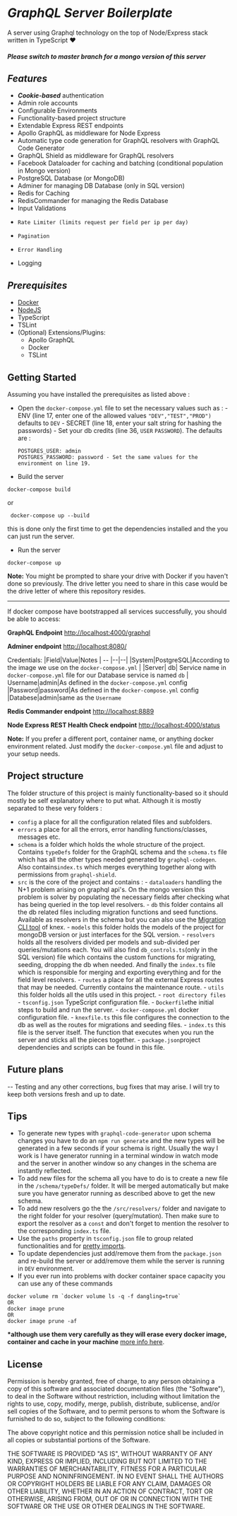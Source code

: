 # _GraphQL Server Boilerplate_

A server using Graphql technology on the top of Node/Express stack written in TypeScript ♥️

#### _Please switch to master branch for a mongo version of this server_

## _Features_

- **_Cookie-based_** authentication
- Admin role accounts
- Configurable Environments
- Functionality-based project structure
- Extendable Express REST endpoints
- Apollo GraphQL as middleware for Node Express
- Automatic type code generation for GraphQL resolvers with GraphQL Code Generator
- GraphQL Shield as middleware for GraphQL resolvers
- Facebook Dataloader for caching and batching (conditional population in Mongo version)
- PostgreSQL Database (or MongoDB)
- Adminer for managing DB Database (only in SQL version)
- Redis for Caching
- RedisCommander for managing the Redis Database
- Input Validations
-     Rate Limiter (limits request per field per ip per day)
-     Pagination
-     Error Handling
- Logging

## _Prerequisites_

- [Docker](https://www.docker.com/)
- [NodeJS](https://nodejs.org/)
- TypeScript
- TSLint
- (Optional) Extensions/Plugins:
  - Apollo GraphQL
  - Docker
  - TSLint

## Getting Started

Assuming you have installed the prerequisites as listed above :

- Open the `docker-compose.yml` file to set the necessary values such as : - ENV (line 17, enter one of the allowed values `"DEV","TEST","PROD")` defaults to `DEV` - SECRET (line 18, enter your salt string for hashing the passwords) - Set your db credits (line 36, `USER` `PASSWORD`). The defaults are :
  ```
  POSTGRES_USER: admin
  POSTGRES_PASSWORD: password - Set the same values for the environment on line 19.

* Build the server

```
docker-compose build
```

or

```
 docker-compose up --build
```

this is done only the first time to get the dependencies installed and the you can just run the server.

- Run the server

```
docker-compose up
```

**Note:** You might be prompted to share your drive with Docker if you haven't done so previously. The drive letter you need to share in this case would be the drive letter of where this repository resides.

 <hr>
If docker compose have bootstrapped all services successfully, you should be able to access:

**GraphQL Endpoint**
[http://localhost:4000/graphql](http://localhost:4000/graphql)

**Adminer endpoint**
[http://localhost:8080/](http://localhost:8080/)

Credentials:
|Field|Value|Notes
| -- |--|--|
|System|PostgreSQL|According to the image we use on the `docker-compose.yml` |
|Server| db| Service name in `docker-compose.yml` file for our Database service is named `db`
| Username|admin|As defined in the `docker-compose.yml` config
|Password|password|As defined in the `docker-compose.yml` config
|Databese|admin|same as the `Username`

**Redis Commander endpoint**
[http://localhost:8889](http://localhost:8889/)

**Node Express REST Health Check endpoint**
[http://localhost:4000/status](http://localhost:4000/status)

**Note:** If you prefer a different port, container name, or anything docker environment related. Just modify the `docker-compose.yml` file and adjust to your setup needs.

## Project structure

The folder structure of this project is mainly functionality-based so it should mostly be self explanatory where to put what.
Although it is mostly separated to these very folders :

- `config` a place for all the configuration related files and subfolders.
- `errors` a place for all the errors, error handling functions/classes, messages etc.
- `schema` is a folder which holds the whole structure of the project. Contains `typeDefs` folder for the GraphQL schema and the `schema.ts` file which has all the other types needed generated by `graphql-codegen`. Also contains`index.ts` which merges everything together along with permissions from `graphql-shield`.
- `src` is the core of the project and contains : - `dataloaders` handling the N+1 problem arising on graphql api's. On the mongo version this problem is solver by populating the necessary fields after checking what has being queried in the top level resolvers. - `db` this folder contains all the db related files including migration functions and seed functions. Available as resolvers in the schema but you can also use the [Migration CLI tool](https://knexjs.org/#Migrations) of knex. - `models` this folder holds the models of the project for mongoDB version or just interfaces for the SQL version. - `resolvers` holds all the resolvers divided per models and sub-divided per queries/mutations each. You will also find `db_controls.ts`(only in the SQL version) file which contains the custom functions for migrating, seeding, dropping the db when needed. And finally the `index.ts` file which is responsible for merging and exporting everything and for the field level resolvers. - `routes` a place for all the external Express routes that may be needed. Currently contains the maintenance route. - `utils` this folder holds all the utils used in this project. - `root directory files` - `tsconfig.json` TypeScript configuration file. - `Dockerfile`the initial steps to build and run the server. - `docker-compose.yml` docker configuration file. - `knexfile.ts` this file configures the connection to the db as well as the routes for migrations and seeding files. - `index.ts` this file is the server itself. The function that executes when you run the server and sticks all the pieces together. - `package.json`project dependencies and scripts can be found in this file.

## Future plans

-- Testing and any other corrections, bug fixes that may arise. I will try to keep both versions fresh and up to date.

## Tips

- To generate new types with `graphql-code-generator` upon schema changes you have to do an `npm run generate` and the new types will be generated in a few seconds if your schema is right. Usually the way I work is I have generator running in a terminal window in watch mode and the server in another window so any changes in the schema are instantly reflected.
- To add new files for the schema all you have to do is to create a new file in the `/schema/typeDefs/` folder. It will be merged automatically but make sure you have generator running as described above to get the new schema.
- To add new resolvers go the the `/src/resolvers/` folder and navigate to the right folder for your resolver (query/mutation). Then make sure to export the resolver as a `const` and don't forget to mention the resolver to the corresponding `index.ts` file.
- Use the `paths` property in `tsconfig.json` file to group related functionalities and for [pretty imports](https://stackoverflow.com/questions/43281741/how-to-use-paths-in-tsconfig-json).
- To update dependencies just add/remove them from the `package.json` and re-build the server or add/remove them while the server is running in `DEV` environment.
- If you ever run into problems with docker container space capacity you can use any of these commands

```
docker volume rm `docker volume ls -q -f dangling=true`
OR
docker image prune
OR
docker image prune -af
```

**\*although use them very carefully as they will erase every docker image, container and cache in your machine**
[more info here](<[https://docs.docker.com/engine/reference/commandline/image_prune/](https://docs.docker.com/engine/reference/commandline/image_prune/)>).

## License

Permission is hereby granted, free of charge, to any person obtaining a copy of this software and associated documentation files (the "Software"), to deal in the Software without restriction, including without limitation the rights to use, copy, modify, merge, publish, distribute, sublicense, and/or sell copies of the Software, and to permit persons to whom the Software is furnished to do so, subject to the following conditions:

The above copyright notice and this permission notice shall be included in all copies or substantial portions of the Software.

THE SOFTWARE IS PROVIDED "AS IS", WITHOUT WARRANTY OF ANY KIND, EXPRESS OR IMPLIED, INCLUDING BUT NOT LIMITED TO THE WARRANTIES OF MERCHANTABILITY, FITNESS FOR A PARTICULAR PURPOSE AND NONINFRINGEMENT. IN NO EVENT SHALL THE AUTHORS OR COPYRIGHT HOLDERS BE LIABLE FOR ANY CLAIM, DAMAGES OR OTHER LIABILITY, WHETHER IN AN ACTION OF CONTRACT, TORT OR OTHERWISE, ARISING FROM, OUT OF OR IN CONNECTION WITH THE SOFTWARE OR THE USE OR OTHER DEALINGS IN THE SOFTWARE.
